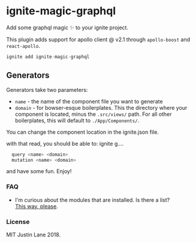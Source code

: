 # ignite-magic-graphql

Add some graphql magic :sparkles: to your ignite project.

This plugin adds support for apollo client @ v2.1 through `apollo-boost` and `react-apollo`.

```js
ignite add ignite-magic-graphql
```
## Generators
Generators take two parameters: 

* `name` - the name of the component file you want to generate
* `domain` - for bowser-esque boilerplates. This the directory where your component is located, minus the `.src/views/` path. For all other boilerplates, this will default to `./App/Components/`.

You can change the component location in the ignite.json file.

with that read, you should be able to: ignite g....
```js
  query <name> <domain>
  mutation <name> <domain>  
```
and have some fun. Enjoy!

### FAQ

* I'm curious about the modules that are installed. Is there a list? <br>
[This way, please](https://github.com/juddey/ignite-magic-graphql/blob/master/constants.js#L2).

### License 
MIT Justin Lane 2018.
